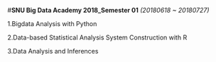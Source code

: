 #__SNU Big Data Academy 2018_Semester 01__
_(20180618 ~ 20180727)_


1.Bigdata Analysis with Python

2.Data-based Statistical Analysis System Construction with R

3.Data Analysis and Inferences

